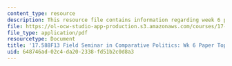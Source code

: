 ```yaml
---
content_type: resource
description: This resource file contains information regarding week 6 paper topics.
file: https://ol-ocw-studio-app-production.s3.amazonaws.com/courses/17-588-field-seminar-in-comparative-politics-fall-2013/648746ad02c4da202338fd51b2c0d8a3_MIT17_588F13_Week6Paper.pdf
file_type: application/pdf
resourcetype: Document
title: '17.588F13 Field Seminar in Comparative Politics: Wk 6 Paper Topics'
uid: 648746ad-02c4-da20-2338-fd51b2c0d8a3
---
```

